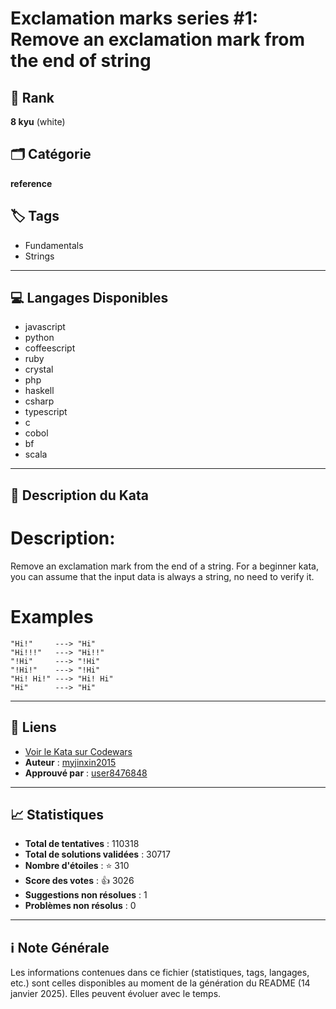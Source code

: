# Exclamation marks series #1: Remove an exclamation mark from the end of string

## 🏅 Rank
**8 kyu** (white)

## 🗂️ Catégorie
**reference**

## 🏷️ Tags
- Fundamentals
- Strings

---

## 💻 Langages Disponibles
- javascript
- python
- coffeescript
- ruby
- crystal
- php
- haskell
- csharp
- typescript
- c
- cobol
- bf
- scala

---

## 📜 Description du Kata

# Description:

Remove an exclamation mark from the end of a string. For a beginner kata, you can assume that the input data is always a string, no need to verify it.

# Examples

```
"Hi!"     ---> "Hi"
"Hi!!!"   ---> "Hi!!"
"!Hi"     ---> "!Hi"
"!Hi!"    ---> "!Hi"
"Hi! Hi!" ---> "Hi! Hi"
"Hi"      ---> "Hi"
```

---

## 🔗 Liens
- [Voir le Kata sur Codewars](https://www.codewars.com/kata/57fae964d80daa229d000126)
- **Auteur** : [myjinxin2015](https://www.codewars.com/users/myjinxin2015)
- **Approuvé par** : [user8476848](https://www.codewars.com/users/user8476848)

---

## 📈 Statistiques
- **Total de tentatives** : 110318
- **Total de solutions validées** : 30717
- **Nombre d'étoiles** : ⭐ 310
- **Score des votes** : 👍 3026
- **Suggestions non résolues** : 1
- **Problèmes non résolus** : 0

---

## ℹ️ Note Générale
Les informations contenues dans ce fichier (statistiques, tags, langages, etc.) sont celles disponibles au moment de la génération du README (14 janvier 2025). Elles peuvent évoluer avec le temps.

